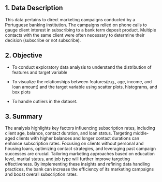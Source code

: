 ## 1. Data Description

This data pertains to direct marketing campaigns conducted by a Portuguese banking institution. The campaigns relied on phone calls to gauge client interest in subscribing to a bank term deposit product.  Multiple contacts with the same client were often necessary to determine their decision (subscribe or not subscribe).

## 2. Objective

- To conduct exploratory data analysis to understand the distribution of features and target variable

- To visualize the relationships between features(e.g., age, income, and loan amount) and the target variable using scatter plots, histograms, and box plots

- To handle outliers in the dataset.

## 3. Summary

The analysis highlights key factors influencing subscription rates, including client age, balance, contact duration, and loan status. Targeting middle-aged clients with higher balances and longer contact durations can enhance subscription rates. Focusing on clients without personal and housing loans, optimizing contact strategies, and leveraging past campaign successes are crucial. Tailoring marketing approaches based on education level, marital status, and job type will further improve targeting effectiveness. By implementing these insights and refining data handling practices, the bank can increase the efficiency of its marketing campaigns and boost overall subscription rates.